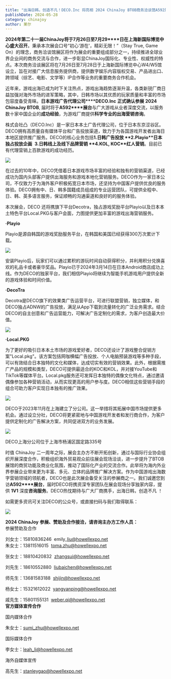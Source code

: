 ```yaml
---
title: "出海日韩，创造不凡！DECO.Inc 将亮相 2024 ChinaJoy BTOB商务洽谈馆A592展台，不见不散！"
publishDate: 2024-05-28
category: chinajoy
author: 莱尔
---
```


**2024****年第二十一届****ChinaJoy****将于****7****月****26****日至****7****月****29****日在上海新国际博览中心盛大召开**。秉承本次展会口号“初心‘游在’，精彩无限！”（Stay True, Game On）的理念，商务洽谈馆展区将作为展会的重要组成部分之一，持续推进全球业界企业间的商务交流与合作，进一步彰显ChinaJoy国际化、专业性、权威性的特点。本次商务洽谈展区将在7月26日至7月28日于上海新国际博览中心W4/W5馆设立，旨在对接广大信息服务提供商，提供数字娱乐内容版权交易、产品进出口、跨领域（综艺、电影、文学等）IP合作等业务的重要商务合作机会。

近年来，游戏出海已成为时下关注热点，游戏出海趋势逐渐升温，各类新锐厂商日益加强对海外市场的进军策略，其中，日韩市场以其优质的玩家质量和丰富的市场包容度备受青睐。**日本游戏广告代理公司****DECO.Inc** **正式确认参展** **2024 ChinaJoy BTOB**, 届时将于**A592****展台**与广大游戏从业者深度交流，以服务数十家中国企业的**成功经验**，为游戏厂商提供**科学专业的出海营销咨询**。

株式会社凸（DECO.Inc）是一家日本本土广告代理公司，位于日本东京涩谷区。DECO拥有高质量自有媒体平台和广告投放渠道，致力于为各国游戏开发者出海日本地区提供推广服务。DECO的核心业务包括**1.****日韩广告投放** **2.Playio****日本独占投放企画**  **3.****日韩线上及线下品牌营销** **4.KOL, KOC****红人营销**。目前已有代理营销上百款游戏的成功经历。

![](https://ec-net-1251389766.cos.ap-shanghai.myqcloud.com/wp-content/uploads/2024/05/20240528140624255-993x1024.png)

在过去的10年中，DECO凭借着日本游戏市场丰富的经验和独有的营销渠道，已经成功为国内头部客户提供出海服务和游戏本地化营销服务。DECO作为一家日本公司，不仅致力于为海外客户积极拓宽日本市场，还坚持为中国客户提供优良的服务体验。DECO拥有中、日、韩多国籍成员组成的专业运营团队，可提供全程中、日、韩、英多语言服务，保证顺畅的沟通渠道和良好的的服务体验。

本次展会，DECO 还将携旗下平台Decotra，独占游戏奖励平台Playio以及日本本土特色平台Local.PKG与客户会面，力图提供更加丰富的游戏出海营销服务。

**·Playio**

Playio是源自韩国的游戏奖励服务平台，在韩国和美国已经获得300万次累计下载。

![](https://ec-net-1251389766.cos.ap-shanghai.myqcloud.com/wp-content/uploads/2024/05/20240528140627658.png)

安装Playio后，玩家们可以通过累积的游玩时间自动获得积分，并利用积分兑换喜欢的礼品卡或者豪华奖品。Playio已于2024年3月14日在日本Android商店成功上线。作为DECO的独家平台，我们相信Playio将继续为智能手机游戏用户提供全新的游戏体验和时间价值。

**·DecoTra** 

Decotra是DECO旗下的效果类广告运营平台，可进行联盟营销，独立媒体，和DECO独占ADNW的广告投放，满足从App下载到流量转化的广泛业务需求。结合DECO的自主创意和广告运营能力，可解决广告定制化的需求，为客户创造最大价值。

![](https://ec-net-1251389766.cos.ap-shanghai.myqcloud.com/wp-content/uploads/2024/05/20240528140630393-1024x562.png)

**·Local.PKG**

为了更好的吸引日本本土市场的游戏爱好者，DECO还设计了游戏整合促销方案"Local.pkg"。该方案包括网咖横幅广告投放、个人电脑预装游戏等多种手段，可以有效结合日本独特的文化和媒体，达成切实有效的营销效果。此外，根据需推广产品的规模和类型，DECO可提供最适合的KOC和KOL，并对接YouTube和TikTok等媒体平台。Local.pkg服务还可发挥日本独特的偶像文化特点，通过邀请偶像参加各种营销活动，从而实现更高的用户参与度。DECO相信这些营销手段的组合可助力客户实现日本独有的推广效果。

![](https://ec-net-1251389766.cos.ap-shanghai.myqcloud.com/wp-content/uploads/2024/05/20240528140632620-1024x209.png)

DECO于2023年11月在上海建立了分公司。这一举措将其拓展中国市场提供更多机会。通过设立分社，DECO将更紧密地与中国游戏开发者和发行商合作，为客户提供定制化的广告解决方案，共同促进双方的业务发展。

![](https://ec-net-1251389766.cos.ap-shanghai.myqcloud.com/wp-content/uploads/2024/05/20240528140638120.png)

DECO上海分公司位于上海市杨浦区国定路335号

时值 ChinaJoy 二一周年之际，展会主办方不断开拓创新，通过与国际行业协会组织开展深度合作，积极组织海外贸易观众前往展会现场洽谈，进一步提升了BTOB 展馆的商贸功能及商业化氛围，推动了国际化产业的交流合作。此举将为海内外业界参展企业带来更为丰富、多元、立体的品牌推广解决方案。作为中国游戏出海数字营销领域的领航者，DECO也是此次展会备受关注的参展商之一。我们诚邀您到访**A592****展台**，届时DECO将携资深专家团队在展会现场分享独家内容，提供 **1V1** 深度**咨询服务**。DECO热忱期待与广大厂商携手，出海日韩，创造不凡 ！

如需更多资讯可关注DECO的公众号，或直接扫码与我们取得联系：

![](https://ec-net-1251389766.cos.ap-shanghai.myqcloud.com/wp-content/uploads/2024/05/20240528140640443.jpg)

**2024 ChinaJoy** **参展、赞助及合作接洽，请咨询主办方工作人员：**  
参展赞助及合作

刘女士：15810836246  emily\_liu@howellexpo.net  
朱女士：13811516015  toma.zhu@howellexpo.net

张女士：18810420832  zhangsui@howellexpo.net

刘先生：18610552880  liubaichen@howellexpo.net

师先生：13681583188  shijin@howellexpo.net

杨女士：15321612022  yangyanping@howellexpo.net

戚先生：15801155131  weber.qi@howellexpo.net  
**官方媒体宣传合作**

国内媒体合作

朱女士：[sumi\_zhu@howellexpo.net](mailto:sumi_zhu@howellexpo.net)

国际媒体合作

李女士：[leah\_li@howellexpo.net](mailto:leah_li@howellexpo.net)

海外自媒体宣传

高先生：stanleygao@howellexpo.net
